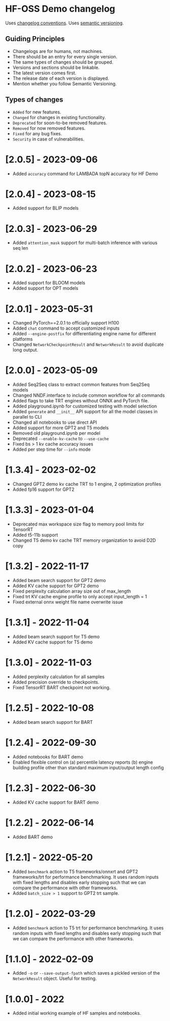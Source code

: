 # HF-OSS Demo changelog

Uses [changelog conventions](https://keepachangelog.com/en/1.0.0/).
Uses [semantic versioning](https://semver.org/).

## Guiding Principles
- Changelogs are for humans, not machines.
- There should be an entry for every single version.
- The same types of changes should be grouped.
- Versions and sections should be linkable.
- The latest version comes first.
- The release date of each version is displayed.
- Mention whether you follow Semantic Versioning.

## Types of changes
- `Added` for new features.
- `Changed` for changes in existing functionality.
- `Deprecated` for soon-to-be removed features.
- `Removed` for now removed features.
- `Fixed` for any bug fixes.
- `Security` in case of vulnerabilities.

# [2.0.5] - 2023-09-06
- Added `accuracy` command for LAMBADA topN accuracy for HF Demo

# [2.0.4] - 2023-08-15
- Added support for BLIP models

# [2.0.3] - 2023-06-29
- Added `attention_mask` support for multi-batch inference with various seq len

# [2.0.2] - 2023-06-23
- Added support for BLOOM models
- Added support for OPT models

# [2.0.1] - 2023-05-31
- Changed PyTorch==2.0.1 to officially support H100
- Added `chat` command to accept customized inputs
- Added `--engine-postfix` for differentiating engine name for different platforms
- Changed `NetworkCheckpointResult` and `NetworkResult` to avoid duplicate long output.

# [2.0.0] - 2023-05-09
- Added Seq2Seq class to extract common features from Seq2Seq models
- Changed NNDF.interface to include common workflow for all commands
- Added flags to take TRT engines without ONNX and PyTorch file.
- Added playground.ipynb for customized testing with model selection
- Added `generate` and `__init__` API support for all the model classes in parallel to CLI
- Changed all notebooks to use direct API
- Added support for more GPT2 and T5 models
- Removed old playground.ipynb per model
- Deprecated `--enable-kv-cache` to `--use-cache`
- Fixed bs > 1 kv cache accuracy issues
- Added per step time for `--info` mode

# [1.3.4] - 2023-02-02
- Changed GPT2 demo kv cache TRT to 1 engine, 2 optimization profiles 
- Added fp16 support for GPT2

# [1.3.3] - 2023-01-04
- Deprecated max workspace size flag to memory pool limits for TensorRT
- Added t5-11b support
- Changed T5 demo kv cache TRT memory organization to avoid D2D copy

# [1.3.2] - 2022-11-17
- Added beam search support for GPT2 demo
- Added KV cache support for GPT2 demo
- Fixed perplexity calculation array size out of max_length
- Fixed trt KV cache engine profile to only accept input_length = 1
- Fixed external onnx weight file name overwrite issue

# [1.3.1] - 2022-11-04
- Added beam search support for T5 demo
- Added KV cache support for T5 demo

# [1.3.0] - 2022-11-03
- Added perplexity calculation for all samples
- Added precision override to checkpoints.
- Fixed TensorRT BART checkpoint not working.

# [1.2.5] - 2022-10-08
- Added beam search support for BART

# [1.2.4] - 2022-09-30
- Added notebooks for BART demo
- Enabled flexible control on (a) percentile latency reports (b) engine building profile other than standard maximum input/output length config

# [1.2.3] - 2022-06-30
- Added KV cache support for BART demo

# [1.2.2] - 2022-06-14
- Added BART demo

# [1.2.1] - 2022-05-20

- Added `benchmark` action to T5 frameworks/onnxrt and GPT2 frameworks/trt for performance benchmarking. It uses random
  inputs with fixed lengths and disables early stopping such that we can compare the performance with other frameworks.
- Added `batch_size > 1` support to GPT2 trt sample.

# [1.2.0] - 2022-03-29

- Added `benchmark` action to T5 trt for performance benchmarking. It uses random inputs with fixed lengths and disables
  early stopping such that we can compare the performance with other frameworks.

# [1.1.0] - 2022-02-09

- Added `-o` or `--save-output-fpath` which saves a pickled version of the `NetworkResult` object. Useful for testing.

# [1.0.0] - 2022

- Added initial working example of HF samples and notebooks.
